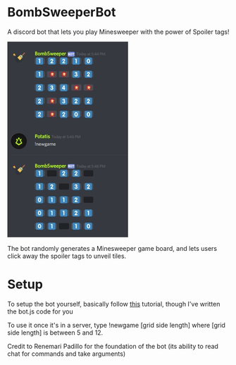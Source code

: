 # BombSweeperBot
A discord bot that lets you play Minesweeper with the power of Spoiler tags!


![Example screenshot](DyXEo9SUwAMH1mq.jpg)

The bot randomly generates a Minesweeper game board, and lets users click away the spoiler tags to unveil tiles. 

# Setup

To setup the bot yourself, basically follow [this](https://www.digitaltrends.com/gaming/how-to-make-a-discord-bot/) tutorial, 
though I've written the bot.js code for you

To use it once it's in a server, type !newgame \[grid side length\] where \[grid side length\] is between 5 and 12.

Credit to Renemari Padillo for the foundation of the bot (its ability to read chat for commands and take arguments)
